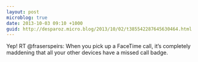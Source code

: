 ```yaml
---
layout: post
microblog: true
date: 2013-10-03 09:10 +1000
guid: http://desparoz.micro.blog/2013/10/02/t385542287645630464.html
---
```

Yep! RT @fraserspeirs: When you pick up a FaceTime call, it’s completely maddening that all your other devices have a missed call badge.
